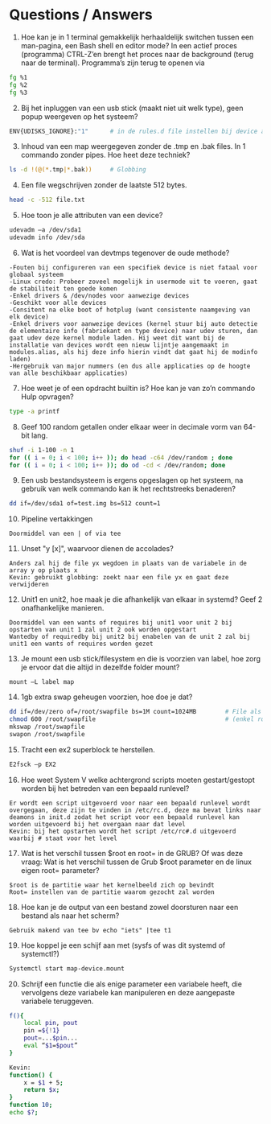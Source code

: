# Questions / Answers

1. Hoe kan je in 1 terminal gemakkelijk herhaaldelijk switchen tussen een man-pagina, een Bash shell en editor mode?
In een actief proces (programma) CTRL-Z’en brengt het proces naar de background (terug naar de terminal). Programma’s zijn terug te openen via 
```sh
fg %1 
fg %2 
fg %3
```

2. Bij het inpluggen van een usb stick (maakt niet uit welk type), geen popup weergeven op het systeem? 
```sh
ENV{UDISKS_IGNORE}:"1"      # in de rules.d file instellen bij device attributen
```

3. Inhoud van een map weergegeven zonder de .tmp en .bak files. In 1 commando zonder pipes. Hoe heet deze techniek? 
```sh
ls -d !(@(*.tmp|*.bak))		# Globbing
```

4. Een file wegschrijven zonder de laatste 512 bytes.
```sh
head -c -512 file.txt
```

5. Hoe toon je alle attributen van een device?
```sh
udevadm –a /dev/sda1			
udevadm info /dev/sda
```

6. Wat is het voordeel van devtmps tegenover de oude methode?
```
-Fouten bij configureren van een specifiek device is niet fataal voor globaal systeem
-Linux credo: Probeer zoveel mogelijk in usermode uit te voeren, gaat de stabiliteit ten goede komen
-Enkel drivers & /dev/nodes voor aanwezige devices
-Geschikt voor alle devices
-Consitent na elke boot of hotplug (want consistente naamgeving van elk device)
-Enkel drivers voor aanwezige devices (kernel stuur bij auto detectie de elementaire info (fabriekant en type device) naar udev sturen, dan gaat udev deze kernel module laden. Hij weet dit want bij de installatie van devices wordt een nieuw lijntje aangemaakt in modules.alias, als hij deze info hierin vindt dat gaat hij de modinfo laden)
-Hergebruik van major nummers (en dus alle applicaties op de hoogte van alle beschikbaar applicaties)
```

7. Hoe weet je of een opdracht builtin is? Hoe kan je van zo’n commando Hulp opvragen?
```sh
type -a printf
```

8. Geef 100 random getallen onder elkaar weer in decimale vorm van 64-bit lang.
```bash
shuf -i 1-100 -n 1
for (( i = 0; i < 100; i++ )); do head -c64 /dev/random ; done
for (( i = 0; i < 100; i++ )); do od -cd < /dev/random; done		
```

9. Een usb bestandsysteem is ergens opgeslagen op het systeem, na gebruik van welk commando kan ik het rechtstreeks benaderen?
```bash
dd if=/dev/sda1 of=test.img bs=512 count=1
```

10. Pipeline vertakkingen
```
Doormiddel van een | of via tee
```

11. Unset "y [x]", waarvoor dienen de accolades?
```
Anders zal hij de file yx wegdoen in plaats van de variabele in de array y op plaats x
Kevin: gebruikt globbing: zoekt naar een file yx en gaat deze verwijderen
```

12. Unit1 en unit2, hoe maak je die afhankelijk van elkaar in systemd? Geef 2 onafhankelijke manieren.
```
Doormiddel van een wants of requires bij unit1 voor unit 2 bij opstarten van unit 1 zal unit 2 ook worden opgestart
Wantedby of requiredby bij unit2 bij enabelen van de unit 2 zal bij unit1 een wants of requires worden gezet
```

13. Je mount een usb stick/filesystem  en die is voorzien van label, hoe zorg je ervoor dat die altijd in dezelfde folder mount?
```
mount –L label map
```

14. 1gb extra swap geheugen voorzien, hoe doe je dat?
```sh
dd if=/dev/zero of=/root/swapfile bs=1M count=1024MB	    # File als swapspace gebruiken
chmod 600 /root/swapfile 		                            # (enkel root permissie geven)
mkswap /root/swapfile 
swapon /root/swapfile
```

15. Tracht een ex2 superblock te herstellen.
```sh
E2fsck –p EX2
```

16. Hoe weet System V welke achtergrond scripts moeten gestart/gestopt worden bij het betreden van een bepaald runlevel?
```
Er wordt een script uitgevoerd voor naar een bepaald runlevel wordt overgegaan, deze zijn te vinden in /etc/rc.d, deze ma bevat links naar deamons in init.d zodat het script voor een bepaald runlevel kan worden uitgevoerd bij het overgaan naar dat level
Kevin: bij het opstarten wordt het script /etc/rc#.d uitgevoerd waarbij # staat voor het level
```

17. Wat is het verschil tussen $root en root= in de GRUB? Of was deze vraag: Wat is het verschil tussen de Grub $root parameter en de linux eigen root= parameter?
```
$root is de partitie waar het kernelbeeld zich op bevindt
Root= instellen van de partitie waarom gezocht zal worden
```

18. Hoe kan je de output van een bestand zowel doorsturen naar een bestand als naar het scherm?
```
Gebruik makend van tee bv echo "iets" |tee t1
```

19. Hoe koppel je een schijf aan met (sysfs of was dit systemd of systemctl?) 
```sh
Systemctl start map-device.mount
```

20. Schrijf een functie die als enige parameter een variabele heeft, die vervolgens deze variabele kan manipuleren en deze aangepaste variabele teruggeven.
```sh
f(){
	local pin, pout
	pin =${!1}
	pout=...$pin...
	eval “$1=$pout”
}

Kevin:
function() {
    x = $1 + 5;
    return $x;
}
function 10;
echo $?;
```